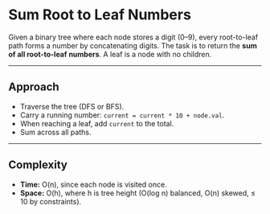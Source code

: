 # Sum Root to Leaf Numbers

Given a binary tree where each node stores a digit (0–9), every root-to-leaf path forms a number by concatenating digits. The task is to return the **sum of all root-to-leaf numbers**. A leaf is a node with no children.

---

## Approach

* Traverse the tree (DFS or BFS).
* Carry a running number: `current = current * 10 + node.val`.
* When reaching a leaf, add `current` to the total.
* Sum across all paths.

---

## Complexity

* **Time:** O(n), since each node is visited once.
* **Space:** O(h), where h is tree height (O(log n) balanced, O(n) skewed, ≤ 10 by constraints).
